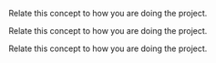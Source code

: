 <panel type="warning" header="`W11.6a` Can explain SDLC process models :star::star:" expanded no-close>
  <include src="../../book/processModels/introduction/what/embed-inOtherContext.md" boilerplate />
<!-- TODO: add evidence -->
</panel>

<panel type="warning" header="`W11.6b` Can explain sequential models :star::star:" expanded no-close>
  <include src="../../book/processModels/introduction/sequentialModels/embed-inOtherContext.md" boilerplate />
  <panel header="{{glyphicon_folder_close}} Evidence" expanded>

Relate this concept to how you are doing the project.

  </panel>
</panel>


<panel type="warning" header="`W11.6c` Can explain iterative models :star::star:" expanded no-close>
  <include src="../../book/processModels/introduction/iterativeModels/embed-inOtherContext.md" boilerplate />
  <panel header="{{glyphicon_folder_close}} Evidence" expanded>

Relate this concept to how you are doing the project.

  </panel>
</panel>

<panel type="warning" header="`W11.6d` Can explain agile models :star::star:" expanded no-close>
  <include src="../../book/processModels/introduction/agileModels/embed-inOtherContext.md" boilerplate />
  <panel header="{{glyphicon_folder_close}} Evidence" expanded>

Relate this concept to how you are doing the project.

  </panel>
</panel>
